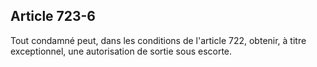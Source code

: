 Article 723-6
----
Tout condamné peut, dans les conditions de l'article 722, obtenir, à titre
exceptionnel, une autorisation de sortie sous escorte.
